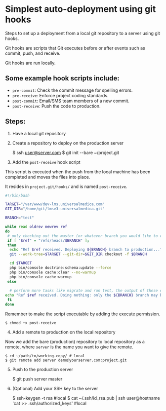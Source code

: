 Simplest auto-deployment using git hooks
========================================

Steps to set up a deployment from a local git repository to a server using git hooks.

Git hooks are scripts that Git executes before or after events such as commit, push, and receive.

Git hooks are run locally.

## Some example hook scripts include:

- `pre-commit`: Check the commit message for spelling errors.
- `pre-receive`: Enforce project coding standards.
- `post-commit`: Email/SMS team members of a new commit.
- `post-receive`: Push the code to production.

## Steps:

1. Have a local git repository

2. Create a repository to deploy on the production server

	$ ssh user@server.com
	$ git init --bare \~/project.git

3. Add the `post-receive` hook script

This script is executed when the push from the local machine has been completed and moves the files into place.

It resides in `project.git/hooks/` and is named `post-receive`. 

```bash
#!/bin/bash

TARGET="/var/www/dev-lms.universalmedica.com"
GIT_DIR="/home/git/lmsv3-universalmedica.git"

BRANCH="test"

while read oldrev newrev ref
do
 # only checking out the master (or whatever branch you would like to deploy)
 if [ "$ref" = "refs/heads/$BRANCH" ];
 then
  echo "Ref $ref received. Deploying ${BRANCH} branch to production..."
  git --work-tree=$TARGET --git-dir=$GIT_DIR checkout -f $BRANCH

  cd $TARGET
  php bin/console doctrine:schema:update --force
  php bin/console cache:clear --no-warmup
  php bin/console cache:warmup
 else
  
  # perform more tasks like migrate and run test, the output of these commands will be shown on the push screen
echo "Ref $ref received. Doing nothing: only the ${BRANCH} branch may be deployed on this server."
 fi
done
```

Remember to make the script executable by adding the execute permission.

	$ chmod +x post-receive

4. Add a remote to production on the local repository

Now we add the bare (production) repository to local repository as a remote, where `server` is the name you want to give the remote.

	$ cd ~/path/to/working-copy/ # local
	$ git remote add server demo@yourserver.com:project.git

5. Push to the production server

	$ git push server master

6. (Optional) Add your SSH key to the server

	$ ssh-keygen -t rsa #local
	$ cat ~/.ssh/id_rsa.pub | ssh user@hostname 'cat >> .ssh/authorized_keys' #local